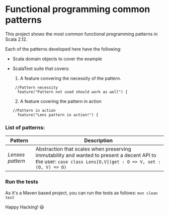 # Functional programming common patterns

This project shows the most common functional programming patterns in Scala 2.12.

Each of the patterns developed here have the following:

- Scala domain objects to cover the example
- ScalaTest suite that covers:
  1. A feature convering the necessity of the pattern. 
     
    ```
     //Pattern necessity
      feature("Pattern not used should work as well") {

    ```
  2. A feature covering the pattern in action

    ```
    //Pattern in action
      feature("Lens pattern in action!") {
  
    ```


### List of patterns:

| Pattern           | Description |
| ----------------- | ------------------------------------------------------- |
| *Lenses pattern*  | Abstraction that scales when preserving immutability and wanted to present a decent API to the user: `case class Lens[O,V](get : O => V, set : (O, V) => O)` |


### Run the tests
  
  As it's a Maven based project, you can run the tests as follows:
  `mvn clean test`
  

Happy Hacking! :smiley:


